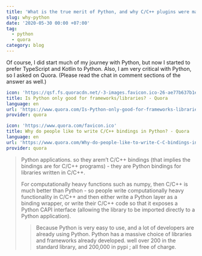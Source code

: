 ```yaml
---
title: 'What is the true merit of Python, and why C/C++ plugins were made for it?'
slug: why-python
date: '2020-05-30 00:00 +07:00'
tag:
  - python
  - quora
category: blog
---
```


Of course, I did start much of my journey with Python, but now I started to prefer TypeScript and Kotlin to Python. Also, I am very critical with Python, so I asked on Quora. (Please read the chat in comment sections of the answer as well.)

<!-- excerpt_separator -->

```yaml link
icon: 'https://qsf.fs.quoracdn.net/-3-images.favicon.ico-26-ae77b637b1e7ed2c.ico'
title: Is Python only good for frameworks/libraries? - Quora
language: en
url: 'https://www.quora.com/Is-Python-only-good-for-frameworks-libraries'
provider: quora
```

```yaml link
icon: 'https://www.quora.com/favicon.ico'
title: Why do people like to write C/C++ bindings in Python? - Quora
language: en
url: 'https://www.quora.com/Why-do-people-like-to-write-C-C-bindings-in-Python'
provider: quora
```

> Python applications. so they arem’t C/C++ bindings (that implies the bindings are for C/C++ programs) - they are Python bindings for libraries written in C/C++.
>
> For computationally heavy functions such as numpy, then C/C++ is much better than Python - so people write computationally heavy functionality in C/C++ and then either write a Python layer as a binding wrapper, or write their C/C++ code so that it exposes a Python CAPI interface (allowing the library to be imported directly to a Python application).
>
> > Because Python is very easy to use, and a lot of developers are already using Python. Python has a massive choice of libraries and frameworks already developed. well over 200 in the standard library, and 200,000 in pypi ; all free of charge.
